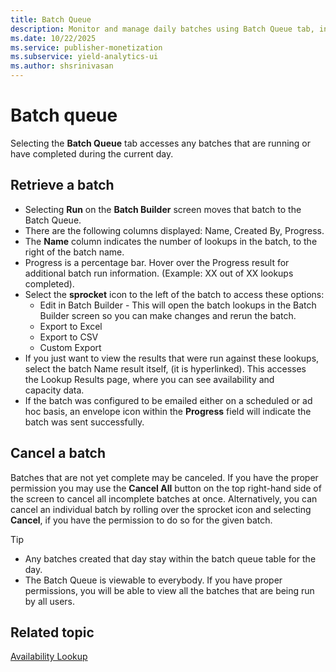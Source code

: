 ```yaml
---
title: Batch Queue
description: Monitor and manage daily batches using Batch Queue tab, including instructions for retrieving or canceling.
ms.date: 10/22/2025
ms.service: publisher-monetization
ms.subservice: yield-analytics-ui
ms.author: shsrinivasan
---
```


# Batch queue

Selecting the **Batch Queue** tab accesses any batches that are running or have completed during the current day.

## Retrieve a batch

- Selecting **Run** on the **Batch Builder** screen moves that batch to the Batch Queue.
- There are the following columns displayed: Name, Created By, Progress.
- The **Name** column indicates the number of lookups in the batch, to the right of the batch name.
- Progress is a percentage bar. Hover over the Progress result for additional batch run information. (Example: XX out of XX lookups completed).
- Select the **sprocket** icon to the left of the batch to access these options:
  - Edit in Batch Builder - This will open the batch lookups in the Batch Builder screen so you can make changes and rerun the batch.
  - Export to Excel
  - Export to CSV
  - Custom Export
- If you just want to view the results that were run against these lookups, select the batch Name result itself, (it is hyperlinked). This accesses the Lookup Results page, where you can see availability and capacity data.
- If the batch was configured to be emailed either on a scheduled or ad hoc basis, an envelope icon within the **Progress** field will indicate the batch was sent successfully.

## Cancel a batch

Batches that are not yet complete may be canceled. If you have the proper permission you may use the **Cancel All** button on the top right-hand side of the screen to cancel all incomplete batches at once. Alternatively, you can cancel an individual batch by rolling over the sprocket icon and selecting **Cancel**, if you have the permission to do so for the given batch.

> [!TIP]
>
> - Any batches created that day stay within the batch queue table for the day.
> - The Batch Queue is viewable to everybody. If you have proper permissions, you will be able to view all the batches that are being run by all users.

## Related topic

[Availability Lookup](availability-lookup.md)
